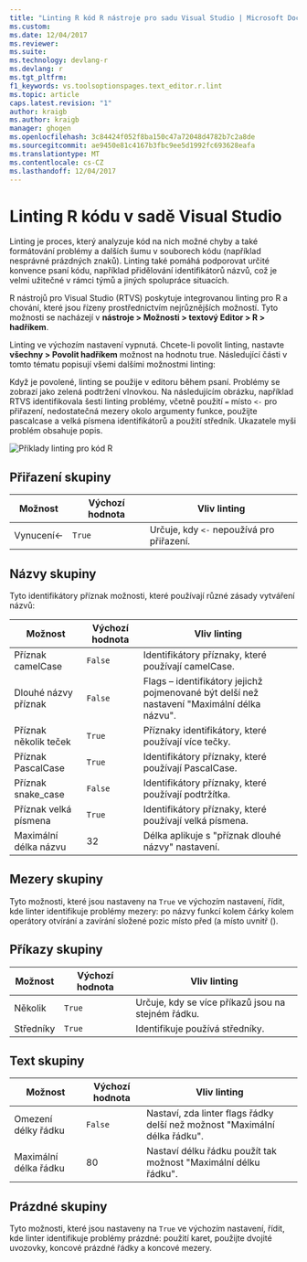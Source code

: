 ```yaml
---
title: "Linting R kód R nástroje pro sadu Visual Studio | Microsoft Docs"
ms.custom: 
ms.date: 12/04/2017
ms.reviewer: 
ms.suite: 
ms.technology: devlang-r
ms.devlang: r
ms.tgt_pltfrm: 
f1_keywords: vs.toolsoptionspages.text_editor.r.lint
ms.topic: article
caps.latest.revision: "1"
author: kraigb
ms.author: kraigb
manager: ghogen
ms.openlocfilehash: 3c84424f052f8ba150c47a72048d4782b7c2a8de
ms.sourcegitcommit: ae9450e81c4167b3fbc9ee5d1992fc693628eafa
ms.translationtype: MT
ms.contentlocale: cs-CZ
ms.lasthandoff: 12/04/2017
---
```

# <a name="linting-r-code-in-visual-studio"></a>Linting R kódu v sadě Visual Studio

Linting je proces, který analyzuje kód na nich možné chyby a také formátování problémy a dalších šumu v souborech kódu (například nesprávné prázdných znaků). Linting také pomáhá podporovat určité konvence psaní kódu, například přidělování identifikátorů názvů, což je velmi užitečné v rámci týmů a jiných spolupráce situacích.

R nástrojů pro Visual Studio (RTVS) poskytuje integrovanou linting pro R a chování, které jsou řízeny prostřednictvím nejrůznějších možností. Tyto možnosti se nacházejí v **nástroje > Možnosti > textový Editor > R > hadříkem**.

Linting ve výchozím nastavení vypnutá. Chcete-li povolit linting, nastavte **všechny > Povolit hadříkem** možnost na hodnotu true. Následující části v tomto tématu popisují všemi dalšími možnostmi linting:

Když je povolené, linting se použije v editoru během psaní. Problémy se zobrazí jako zelená podtržení vlnovkou. Na následujícím obrázku, například RTVS identifikovala šesti linting problémy, včetně použití `=` místo `<-` pro přiřazení, nedostatečná mezery okolo argumenty funkce, použijte pascalcase a velká písmena identifikátorů a použití středník. Ukazatele myši problém obsahuje popis.

![Příklady linting pro kód R](media/linting-01.png)

## <a name="assignment-group"></a>Přiřazení skupiny

| Možnost | Výchozí hodnota | Vliv linting |
| --- | --- | --- |
| Vynucení\<- | `True` | Určuje, kdy `<-` nepoužívá pro přiřazení. |

## <a name="naming-group"></a>Názvy skupiny

Tyto identifikátory příznak možnosti, které používají různé zásady vytváření názvů:

| Možnost | Výchozí hodnota | Vliv linting |
| --- | --- | --- |
| Příznak camelCase | `False` | Identifikátory příznaky, které používají camelCase. |
| Dlouhé názvy příznak | `False` | Flags – identifikátory jejichž pojmenované být delší než nastavení "Maximální délka názvu". |
| Příznak několik teček | `True` | Příznaky identifikátory, které používají více tečky. |
| Příznak PascalCase | `True` | Identifikátory příznaky, které používají PascalCase. |
| Příznak snake_case | `False` | Identifikátory příznaky, které používají podtržítka. |
| Příznak velká písmena | `True` | Identifikátory příznaky, které používají velká písmena. |
| Maximální délka názvu | 32 | Délka aplikuje s "příznak dlouhé názvy" nastavení. |

## <a name="spacing-group"></a>Mezery skupiny

Tyto možnosti, které jsou nastaveny na `True` ve výchozím nastavení, řídit, kde linter identifikuje problémy mezery: po názvy funkcí kolem čárky kolem operátory otvírání a zavírání složené pozic místo před (a místo uvnitř ().

## <a name="statements-group"></a>Příkazy skupiny

| Možnost | Výchozí hodnota | Vliv linting |
| --- | --- | --- |
| Několik | `True` | Určuje, kdy se více příkazů jsou na stejném řádku. |
| Středníky | `True` | Identifikuje používá středníky. |

## <a name="text-group"></a>Text skupiny

| Možnost | Výchozí hodnota | Vliv linting |
| --- | --- | --- |
| Omezení délky řádku | `False` | Nastaví, zda linter flags řádky delší než možnost "Maximální délka řádku". |
| Maximální délka řádku | 80 | Nastaví délku řádku použít tak možnost "Maximální délku řádku". |

## <a name="whitespace-group"></a>Prázdné skupiny

Tyto možnosti, které jsou nastaveny na `True` ve výchozím nastavení, řídit, kde linter identifikuje problémy prázdné: použití karet, použijte dvojité uvozovky, koncové prázdné řádky a koncové mezery.